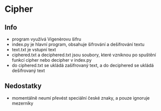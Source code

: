 # **Cipher**

## Info
- program využívá Vigenèrovu šifru
- index.py je hlavní program, obsahuje šifrování a dešifrování textu
- text.txt je vstupní text
- ciphered.txt a deciphered.txt jsou soubory, které vzniknou po spuštění funkcí cipher nebo decipher v index.py
- do ciphered.txt se ukládá zašifrovaný text, a do deciphered se ukládá dešifrovaný text

## Nedostatky
- momentálně neumí převést speciální české znaky, a pouze ignoruje mezerníky
